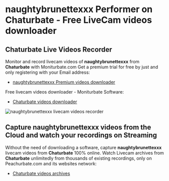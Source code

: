 # naughtybrunettexxx Performer on Chaturbate - Free LiveCam videos downloader

## Chaturbate Live Videos Recorder

Monitor and record livecam videos of **naughtybrunettexxx** from **Chaturbate** with Moniturbate.com
Get a premium trial for free by just and only registering with your Email address:
* [naughtybrunettexxx Premium videos downloader](https://moniturbate.com/request-demo-licence-key.html)

Free livecam videos downloader - Moniturbate Software:
* [Chaturbate videos downloader](https://moniturbate.com/moniturbate-download-software.html)

![naughtybrunettexxx livecam videos recorder](https://peachurnet.com/templates/moniturbate-software.png)


## Capture naughtybrunettexxx videos from the Cloud and watch your recordings on Streaming

Without the need of downloading a software, capture **naughtybrunettexxx** livecam videos from **Chaturbate** 100% online.
Watch Livecam archives from **Chaturbate** unlimitedly from thousands of existing recordings, only on Peachurbate.com and its websites network:
* [Chaturbate videos archives](https://peachurnet.com/)